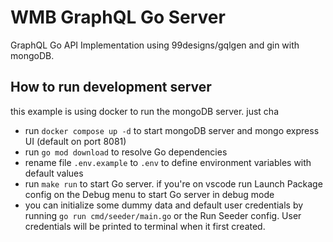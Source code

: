 # WMB GraphQL Go Server

GraphQL Go API Implementation using 99designs/gqlgen and gin with mongoDB.

## How to run development server
this example is using docker to run the mongoDB server. just cha
- run `docker compose up -d` to start mongoDB server and mongo express UI (default on port 8081)
- run `go mod download` to resolve Go dependencies
- rename file `.env.example` to `.env` to define environment variables with default values
- run `make run` to start Go server. if you're on vscode run Launch Package config on the Debug menu to start Go server in debug mode
- you can initialize some dummy data and default user credentials by running `go run cmd/seeder/main.go` or the Run Seeder config. User credentials will be printed to terminal when it first created.